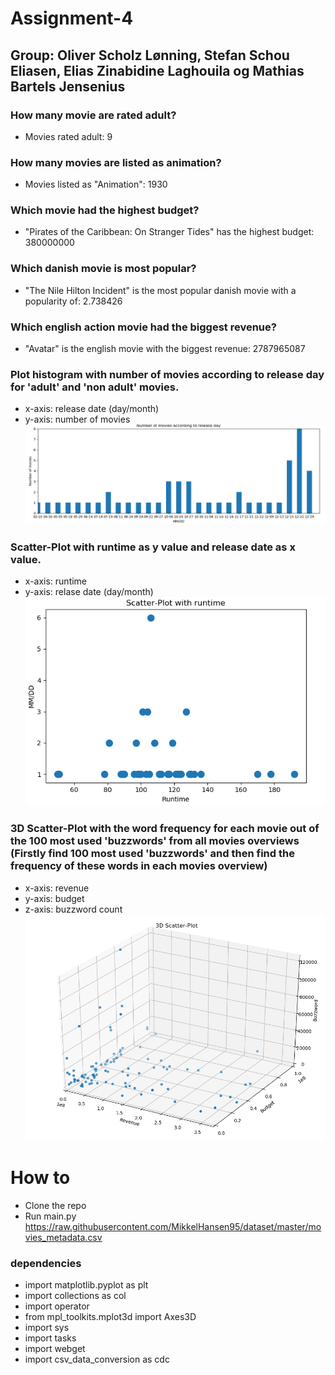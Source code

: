 # Assignment-4

## Group: Oliver Scholz Lønning, Stefan Schou Eliasen, Elias Zinabidine Laghouila og Mathias Bartels Jensenius

### How many movie are rated adult?
* Movies rated adult: 9

### How many movies are listed as animation?
* Movies listed as "Animation": 1930

### Which movie had the highest budget?
* "Pirates of the Caribbean: On Stranger Tides" has the highest budget: 380000000

### Which danish movie is most popular?
* "The Nile Hilton Incident" is the most popular danish movie with a popularity of: 2.738426

### Which english action movie had the biggest revenue?
* "Avatar" is the english movie with the biggest revenue: 2787965087

### Plot histogram with number of movies according to release day for 'adult' and 'non adult' movies.
* x-axis: release date (day/month)
* y-axis: number of movies 
![alt text](https://github.com/EZL1190/Assignment-4/blob/master/img/plot1.PNG)

### Scatter-Plot with runtime as y value and release date as x value.
* x-axis: runtime
* y-axis: relase date (day/month) 
![alt text](https://github.com/EZL1190/Assignment-4/blob/master/img/plot2.PNG)


### 3D Scatter-Plot with the word frequency for each movie out of the 100 most used 'buzzwords' from all movies overviews (Firstly find 100 most used 'buzzwords' and then find the frequency of these words in each movies overview)
* x-axis: revenue
* y-axis: budget
* z-axis: buzzword count 
![alt text](https://github.com/EZL1190/Assignment-4/blob/master/img/plot3.PNG)

# How to
* Clone the repo
* Run main.py https://raw.githubusercontent.com/MikkelHansen95/dataset/master/movies_metadata.csv

### dependencies 
* import matplotlib.pyplot as plt
* import collections as col
* import operator
* from mpl_toolkits.mplot3d import Axes3D
* import sys
* import tasks
* import webget
* import csv_data_conversion as cdc





